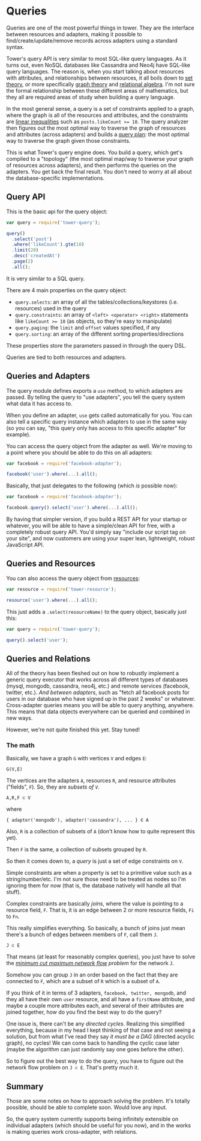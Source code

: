 # Queries

Queries are one of the most powerful things in tower. They are the interface between resources and adapters, making it possible to find/create/update/remove records across adapters using a standard syntax.

Tower's query API is very similar to most SQL-like query languages. As it turns out, even NoSQL databases like Cassandra and Neo4j have SQL-like query languages. The reason is, when you start talking about resources with attributes, and relationships between resources, it all boils down to [set theory](http://en.wikipedia.org/wiki/Set_theory), or more specifically [graph theory](http://en.wikipedia.org/wiki/Graph_theory) and [relational algebra](http://en.wikipedia.org/wiki/Relational_algebra). I'm not sure the formal relationship between these different areas of mathematics, but they all are required areas of study when building a query language.

In the most general sense, a query is a set of constraints applied to a graph, where the graph is all of the resources and attributes, and the constraints are [linear inequalities](http://en.wikipedia.org/wiki/Linear_inequality) such as `posts.likeCount >= 10`. The query analyzer then figures out the most optimal way to traverse the graph of resources and attributes (across adapters) and builds a [query plan](http://en.wikipedia.org/wiki/Query_plan): the most optimal way to traverse the graph given those constraints.

This is what Tower's query engine does. You build a query, which get's compiled to a "topology" (the most optimal map/way to traverse your graph of resources across adapters), and then performs the queries on the adapters. You get back the final result. You don't need to worry at all about the database-specific implementations.

## Query API

This is the basic api for the query object:

```js
var query = require('tower-query');

query()
  .select('post')
  .where('likeCount').gte(10)
  .limit(20)
  .desc('createdAt')
  .page(2)
  .all();
```

It is very similar to a SQL query.

There are 4 main properties on the query object:

- `query.selects`: an array of all the tables/collections/keystores (i.e. resources) used in the query
- `query.constraints`: an array of `<left> <operator> <right>` statements like `likeCount >= 10` (as objects, so they're easy to manipulate)
- `query.paging`: the `limit` and `offset` values specified, if any
- `query.sorting`: an array of the different sorting properties/directions

These properties store the parameters passed in through the query DSL.

Queries are tied to both resources and adapters.

## Queries and Adapters

The query module defines exports a `use` method, to which adapters are passed. By telling the query to "use adapters", you tell the query system what data it has access to.

When you define an adapter, `use` gets called automatically for you. You can also tell a specific query instance which adapters to use in the same way (so you can say, "this query only has access to this specific adapter" for example).

You can access the query object from the adapter as well. We're moving to a point where you should be able to do this on all adapters:

```js
var facebook = require('facebook-adapter');

facebook('user').where(...).all();
```

Basically, that just delegates to the following (which _is_ possible now):

```js
var facebook = require('facebook-adapter');

facebook.query().select('user').where(...).all();
```

By having that simpler version, if you build a REST API for your startup or whatever, you will be able to have a simple/clean API for free, with a completely robust query API. You'd simply say "include our script tag on your site", and now customers are using your super lean, lightweight, robust JavaScript API.

## Queries and Resources

You can also access the query object from [resources](/guides#resources):

```js
var resource = require('tower-resource');

resource('user').where(...).all();
```

This just adds a `.select(resourceName)` to the query object, basically just this:

```js
var query = require('tower-query');

query().select('user');
```

## Queries and Relations

All of the theory has been fleshed out on how to robustly implement a generic query executor that works across all different types of databases (mysql, mongodb, cassandra, neo4j, etc.) and remote services (facebook, twitter, etc.). _And between adapters_, such as "fetch all facebook posts for users in our database who have signed up in the past 2 weeks" or whatever. Cross-adapter queries means you will be able to query anything, anywhere. This means that data objects everywhere can be queried and combined in new ways.

However, we're not quite finished this yet. Stay tuned!

### The math

Basically, we have a graph `G` with vertices `V` and edges `E`:

```
G(V,E)
```

The vertices are the adapters `A`, resources `R`, and resource attributes ("fields", `F`). So, they are _subsets of `V`_.

```
A,R,F ⊂ V
```

where

```
{ adapter('mongodb'), adapter('cassandra'), ... } ∈ A
```

Also, `R` is a collection of subsets of `A` (don't know how to quite represent this yet).

Then `F` is the same, a collection of subsets grouped by `R`.

So then it comes down to, a _query_ is just a set of edge constraints on `V`.

Simple constraints are when a property is set to a primitive value such as a string/number/etc. I'm not sure those need to be treated as nodes so I'm ignoring them for now (that is, the database natively will handle all that stuff).

Complex constraints are basically _joins_, where the value is pointing to a resource field, `F`. That is, it is an edge between 2 or more resource fields, `Fi` to `Fn`.

This really simplifies everything. So basically, a bunch of joins just mean there's a bunch of edges between members of `F`, call them `J`.

```
J ⊂ E
```

That means (at least for reasonably complex queries), you just have to solve the _[minimum cut maximum network flow](http://en.wikipedia.org/wiki/Max-flow_min-cut_theorem) problem_ for the network `J`.

Somehow you can group `J` in an order based on the fact that they are connected to `F`, which are a subset of `R` which is a subset of `A`.

If you think of it in terms of 3 adapters, `facebook, twitter, mongodb`, and they all have their own `user` resource, and all have a `firstName` attribute, and maybe a couple more attributes each, and several of their attributes are joined together, how do you find the best way to do the query?

One issue is, there can't be any _directed cycles_. Realizing this simplified everything, because in my head I kept thinking of that case and not seeing a solution, but from what I've read they say _it must be a DAG_ (directed acyclic graph), no cycles! We can come back to handling the cyclic case later (maybe the algorithm can just randomly say one goes before the other).

So to figure out the best way to do the query, you have to figure out the network flow problem on `J ⊂ E`. That's pretty much it.

## Summary

Those are some notes on how to approach solving the problem. It's totally possible, should be able to complete soon. Would love any input.

So, the query system currently supports being infinitely extensible on individual adapters (which should be useful for you now), and in the works is making queries work cross-adapter, with relations.